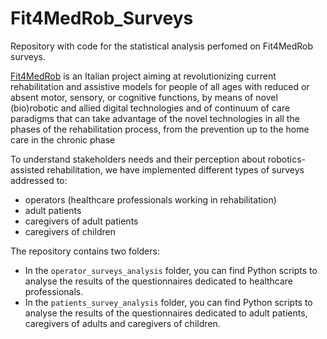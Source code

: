 # Fit4MedRob_Surveys
Repository with code for the statistical analysis perfomed on Fit4MedRob surveys.

[Fit4MedRob](https://www.fit4medrob.it) is an Italian project aiming at revolutionizing current rehabilitation and assistive models for people of all ages with reduced or absent motor, sensory, or cognitive functions, by means of novel (bio)robotic and allied digital technologies and of continuum of care paradigms that can take advantage of the novel technologies in all the phases of the rehabilitation process, from the prevention up to the home care in the chronic phase



To understand stakeholders needs and their perception about robotics-assisted rehabilitation, we have implemented different types of surveys addressed to:
- operators (healthcare professionals working in rehabilitation)
- adult patients
- caregivers of adult patients
- caregivers of children

The repository contains two folders:
- In the <code>operator_surveys_analysis</code> folder, you can find Python scripts to analyse the results of the questionnaires dedicated to healthcare professionals.
- In the <code>patients_survey_analysis</code> folder, you can find Python scripts to analyse the results of the questionnaires dedicated to adult patients, caregivers of adults and caregivers of children.
